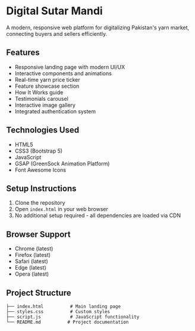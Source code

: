 # Digital Sutar Mandi

A modern, responsive web platform for digitalizing Pakistan's yarn market, connecting buyers and sellers efficiently.

## Features

- Responsive landing page with modern UI/UX
- Interactive components and animations
- Real-time yarn price ticker
- Feature showcase section
- How It Works guide
- Testimonials carousel
- Interactive image gallery
- Integrated authentication system

## Technologies Used

- HTML5
- CSS3 (Bootstrap 5)
- JavaScript
- GSAP (GreenSock Animation Platform)
- Font Awesome Icons

## Setup Instructions

1. Clone the repository
2. Open `index.html` in your web browser
3. No additional setup required - all dependencies are loaded via CDN

## Browser Support

- Chrome (latest)
- Firefox (latest)
- Safari (latest)
- Edge (latest)
- Opera (latest)

## Project Structure

```
├── index.html          # Main landing page
├── styles.css          # Custom styles
├── script.js           # JavaScript functionality
└── README.md          # Project documentation
``` 